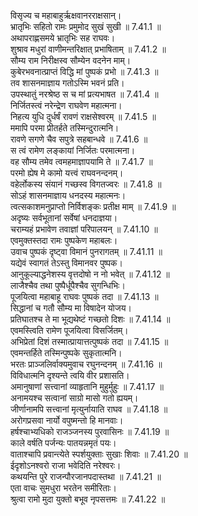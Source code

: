 

  
विसृज्य च महाबाहुर्ऋक्षवानरराक्षसान्।  
भ्रातृभिः सहितो रामः प्रमुमोद सुखं सुखी ॥ 7.41.1 ॥   
अथापराह्णसमये भ्रातृभिः सह राघवः।  
शुश्राव मधुरां वाणीमन्तरिक्षात् प्रभाषिताम् ॥ 7.41.2 ॥   
सौम्य राम निरीक्षस्व सौम्येन वदनेन माम्।  
कुबेरभवनात्प्राप्तं विद्धि मां पुष्पकं प्रभो ॥ 7.41.3 ॥   
तव शासनमाज्ञाय गतोऽस्मि भवनं प्रति।  
उपस्थातुं नरश्रेष्ठ स च मां प्रत्यभाषत ॥ 7.41.4 ॥   
निर्जितस्त्वं नरेन्द्रेण राघवेण महात्मना।  
निहत्य युधि दुर्धर्षं रावणं राक्षसेश्वरम् ॥ 7.41.5 ॥   
ममापि परमा प्रीतर्हते तस्मिन्दुरात्मनि।  
रावणे सगणे चैव सपुत्रे सहबान्धवे ॥ 7.41.6 ॥   
स त्वं रामेण लङ्कायां निर्जितः परमात्मना।  
वह सौम्य तमेव त्वमहमाज्ञापयामि ते ॥ 7.41.7 ॥   
परमो ह्येष मे कामो यत्त्वं राघवनन्दनम्।  
वहेर्लोकस्य संयानं गच्छस्व विगतज्वरः ॥ 7.41.8 ॥   
सोऽहं शासनमाज्ञाय धनदस्य महात्मनः।  
त्वत्सकाशमनुप्राप्तो निर्विशङ्कः प्रतीक्ष माम् ॥ 7.41.9 ॥   
अदृष्यः सर्वभूतानां सर्वेषां धनदाज्ञया।  
चराम्यहं प्रभावेण तवाज्ञां परिपालयन् ॥ 7.41.10 ॥   
एवमुक्तस्तदा रामः पुष्पकेण महाबलः।  
उवाच पुष्पकं दृष्ट्वा विमानं पुनरागतम् ॥ 7.41.11 ॥   
यद्येवं स्वागतं तेऽस्तु विमानवर पुष्पक।  
आनुकूल्याद्धनेशस्य वृत्तदोषो न नो भवेत् ॥ 7.41.12 ॥   
लाजैश्चैव तथा पुष्पैर्धूपैश्चैव सुगन्धिभिः।  
पूजयित्वा महाबाहू राघवः पुष्पकं तदा ॥ 7.41.13 ॥   
सिद्धानां च गतौ सौम्य मा विषादेन योजय।  
प्रतिघातश्च ते मा भूद्यथेष्टं गच्छतो दिशः ॥ 7.41.14 ॥   
एवमस्त्विति रामेण पूजयित्वा विसर्जितम्।  
अभिप्रेतां दिशं तस्मात्प्रायात्तत्पुष्पकं तदा ॥ 7.41.15 ॥   
एवमन्तर्हिते तस्मिन्पुष्पके सुकृतात्मनि।  
भरतः प्राञ्जलिर्वाक्यमुवाच रघुनन्दनम् ॥ 7.41.16 ॥   
विविधात्मनि दृश्यन्ते त्वयि वीर प्रशासति।  
अमानुषाणां सत्त्वानां व्याहृतानि मुहुर्मुहुः ॥ 7.41.17 ॥   
अनामयश्च सत्वानां साग्रो मासो गतो ह्ययम्।  
जीर्णानामपि सत्त्वानां मृत्युर्नायाति राघव ॥ 7.41.18 ॥   
अरोगप्रसवा नार्यो वपुष्मन्तो हि मानवाः।  
हर्षश्चाभ्यधिको राजञ्जनस्य पुरवासिनः ॥ 7.41.19 ॥   
काले वर्षति पर्जन्यः पातयन्नमृतं पयः।  
वाताश्चापि प्रवान्त्येते स्पर्शयुक्ताः सुखाः शिवाः ॥ 7.41.20 ॥   
ईदृशोऽनश्वरो राजा भवेदिति नरेश्वरः।  
कथयन्ति पुरे राजन्पौरजानपदास्तथा ॥ 7.41.21 ॥   
एता वाचः सुमधुरा भरतेन समीरिताः।  
श्रुत्वा रामो मुदा युक्तो बभूव नृपसत्तमः ॥ 7.41.22 ॥   
